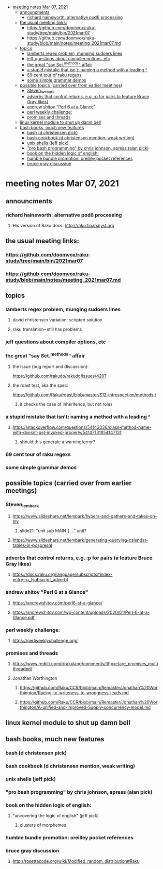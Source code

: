 - [meeting notes Mar 07, 2021](#org453f925)
  - [announcments](#org9a7945f)
    - [richard hainsworth: alternative pod6 processing](#org7270008)
  - [the usual meeting links:](#orge981195)
    - [<https://github.com/doomvox/raku-study/tree/main/bin/2021mar07>](#orge5e346a)
    - [<https://github.com/doomvox/raku-study/blob/main/notes/meeting_2021mar07.md>](#org0635de6)
  - [topics](#org750fb31)
    - [lamberts regex problem, munging sudoers lines](#org1344829)
    - [jeff questions about compiler options, etc](#orgddefd82)
    - [the great "say Set.<sup>methods</sup>" affair](#orgff0f5b2)
    - [a stupid mistake that isn't: naming a method with a leading ^](#orga0009fd)
    - [69 cent tour of raku regexs](#org193b98d)
    - [some simple grammar demos](#org22a7bdc)
  - [possible topics (carried over from earlier meetings)](#org4377437)
    - [Steven<sub>lembark</sub>](#orgc155545)
    - [adverbs that control returns, e.g. :p for pairs (a feature Bruce Gray likes)](#orge8517dc)
    - [andrew shitov "Perl 6 at a Glance"](#orge34ad0b)
    - [perl weekly challenge:](#org3fd4933)
    - [promises and threads](#org3b05a14)
  - [linux kernel module to shut up damn bell](#org9cfc6d1)
  - [bash books, much new features](#org73aaefc)
    - [bash          (d christensen pick)](#org1e57ff8)
    - [bash cookbook (d christensen mention, weak writing)](#orgfcebc74)
    - [unix shells (jeff pick)](#org3908af1)
    - ["pro bash programming" by chris johnson, apress (alan pick)](#org88741bf)
    - [book on the hidden logic of english:](#org217b7fb)
    - [humble bundle promotion: oreilley pocket references](#org2a46142)
    - [bruce gray discussion](#org817a5f0)


<a id="org453f925"></a>

# meeting notes Mar 07, 2021


<a id="org9a7945f"></a>

## announcments


<a id="org7270008"></a>

### richard hainsworth: alternative pod6 processing

1.  His version of Raku docs: <http://raku.finanalyst.org>


<a id="orge981195"></a>

## the usual meeting links:


<a id="orge5e346a"></a>

### <https://github.com/doomvox/raku-study/tree/main/bin/2021mar07>


<a id="org0635de6"></a>

### <https://github.com/doomvox/raku-study/blob/main/notes/meeting_2021mar07.md>


<a id="org750fb31"></a>

## topics


<a id="org1344829"></a>

### lamberts regex problem, munging sudoers lines

1.  david christensen variation: scripted solution

2.  raku translation&#x2013; still has problems


<a id="orgddefd82"></a>

### jeff questions about compiler options, etc


<a id="orgff0f5b2"></a>

### the great "say Set.<sup>methods</sup>" affair

1.  the issue (bug report and discussion):

    <https://github.com/rakudo/rakudo/issues/4207>

2.  the roast test, aka the spec:

    <https://github.com/Raku/roast/blob/master/S12-introspection/methods.t>
    
    1.  it checks the case of inheritence, but not roles


<a id="orga0009fd"></a>

### a stupid mistake that isn't: naming a method with a leading ^

1.  <https://stackoverflow.com/questions/54143036/class-method-name-with-doesnt-get-invoked-properly/54147131#54147131>

    1.  should this generate a warning/error?


<a id="org193b98d"></a>

### 69 cent tour of raku regexs


<a id="org22a7bdc"></a>

### some simple grammar demos


<a id="org4377437"></a>

## possible topics (carried over from earlier meetings)


<a id="orgc155545"></a>

### Steven<sub>lembark</sub>

1.  <https://www.slideshare.net/lembark/hypers-and-gathers-and-takes-oh-my>

    1.  slide21:  "unit sub MAIN { &#x2026;"  unit?

2.  <https://www.slideshare.net/lembark/generating-querying-calendar-tables-in-posgresql>


<a id="orge8517dc"></a>

### adverbs that control returns, e.g. :p for pairs (a feature Bruce Gray likes)

1.  <https://docs.raku.org/language/subscripts#index-entry-:p_(subscript_adverb)>


<a id="orge34ad0b"></a>

### andrew shitov "Perl 6 at a Glance"

1.  <https://andrewshitov.com/perl6-at-a-glance/>

2.  <https://andrewshitov.com/wp-content/uploads/2020/01/Perl-6-at-a-Glance.pdf>


<a id="org3fd4933"></a>

### perl weekly challenge:

1.  <https://perlweeklychallenge.org/>


<a id="org3b05a14"></a>

### promises and threads

1.  <https://www.reddit.com/r/rakulang/comments/lthpxe/are_promises_multithreaded/>

2.  Jonathan Worthington

    1.  <https://github.com/Raku/CCR/blob/main/Remaster/Jonathan%20Worthington/Racing-to-writeness-to-wrongness-leads.md>
    
    2.  <https://github.com/Raku/CCR/blob/main/Remaster/Jonathan%20Worthington/A-unified-and-improved-Supply-concurrency-model.md>


<a id="org9cfc6d1"></a>

## linux kernel module to shut up damn bell


<a id="org73aaefc"></a>

## bash books, much new features


<a id="org1e57ff8"></a>

### bash          (d christensen pick)


<a id="orgfcebc74"></a>

### bash cookbook (d christensen mention, weak writing)


<a id="org3908af1"></a>

### unix shells (jeff pick)


<a id="org88741bf"></a>

### "pro bash programming" by chris johnson, apress (alan pick)


<a id="org217b7fb"></a>

### book on the hidden logic of english:

1.  "uncovering the logic of english" (jeff pick)

    1.  clusters of morphemes


<a id="org2a46142"></a>

### humble bundle promotion: oreilley pocket references


<a id="org817a5f0"></a>

### bruce gray discussion

1.  <http://rosettacode.org/wiki/Modified_random_distribution#Raku>
